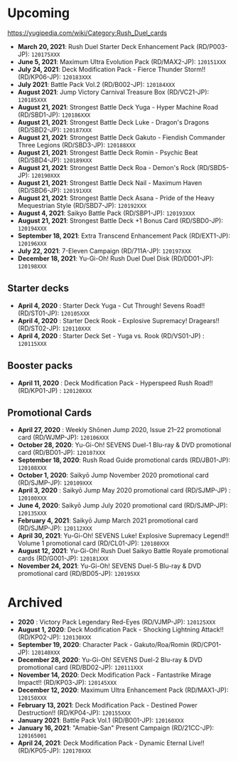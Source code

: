 # Upcoming
https://yugipedia.com/wiki/Category:Rush_Duel_cards

- **March 20, 2021**: Rush Duel Starter Deck Enhancement Pack (RD/P003-JP): `120175XXX`
- **June 5, 2021**: Maximum Ultra Evolution Pack (RD/MAX2-JP): `120151XXX`
- **July 24, 2021**: Deck Modification Pack - Fierce Thunder Storm!! (RD/KP06-JP): `120183XXX`
- **July 2021**: Battle Pack Vol.2 (RD/B002-JP): `120184XXX`
- **August 2021**: Jump Victory Carnival Treasure Box (RD/VC21-JP): `120185XXX`
- **August 21, 2021**: Strongest Battle Deck Yuga - Hyper Machine Road (RD/SBD1-JP): `120186XXX`
- **August 21, 2021**: Strongest Battle Deck Luke - Dragon's Dragons (RD/SBD2-JP): `120187XXX`
- **August 21, 2021**: Strongest Battle Deck Gakuto - Fiendish Commander Three Legions (RD/SBD3-JP): `120188XXX`
- **August 21, 2021**: Strongest Battle Deck Romin - Psychic Beat (RD/SBD4-JP): `120189XXX`
- **August 21, 2021**: Strongest Battle Deck Roa - Demon's Rock (RD/SBD5-JP): `120190XXX`
- **August 21, 2021**: Strongest Battle Deck Nail - Maximum Haven (RD/SBD6-JP): `120191XXX`
- **August 21, 2021**: Strongest Battle Deck Asana - Pride of the Heavy Mequestrian Style (RD/SBD7-JP): `120192XXX`
- **August 4, 2021**: Saikyo Battle Pack (RD/SBP1-JP): `120193XXX`
- **August 21, 2021**: Strongest Battle Deck +1 Bonus Card (RD/SBD0-JP): `120194XXX`
- **September 18, 2021**: Extra Transcend Enhancement Pack (RD/EXT1-JP): `120196XXX`
- **July 22, 2021**: 7-Eleven Campaign (RD/711A-JP): `120197XXX`
- **December 18, 2021**: Yu-Gi-Oh! Rush Duel Duel Disk (RD/DD01-JP): `120198XXX`

## Starter decks
- **April 4, 2020** : Starter Deck Yuga - Cut Through! Sevens Road!! (RD/ST01-JP): `120105XXX`
- **April 4, 2020** : Starter Deck Rook - Explosive Supremacy! Dragears!! (RD/ST02-JP): `120110XXX`
- **April 4, 2020** : Starter Deck Set - Yuga vs. Rook (RD/VS01-JP) : `120115XXX`

## Booster packs
- **April 11, 2020** : Deck Modification Pack - Hyperspeed Rush Road!! (RD/KP01-JP) : `120120XXX`

## Promotional Cards
- **April 27, 2020** : Weekly Shōnen Jump 2020, Issue 21–22 promotional card (RD/WJMP-JP): `120106XXX`
- **October 28, 2020**: Yu-Gi-Oh! SEVENS Duel-1 Blu-ray & DVD promotional card (RD/BD01-JP): `120107XXX`
- **September 18, 2020**: Rush Road Guide promotional cards (RD/JB01-JP): `120108XXX`
- **October 1, 2020**: Saikyō Jump November 2020 promotional card (RD/SJMP-JP): `120109XXX`
- **April 3, 2020** : Saikyō Jump May 2020 promotional card (RD/SJMP-JP) : `120100XXX`
- **June 4, 2020**: Saikyō Jump July 2020 promotional card (RD/SJMP-JP): `120135XXX`
- **February 4, 2021**: Saikyō Jump March 2021 promotional card (RD/SJMP-JP): `120112XXX`
- **April 30, 2021**: Yu-Gi-Oh! SEVENS Luke! Explosive Supremacy Legend!! Volume 1 promotional card (RD/CL01-JP): `120180XXX`
- **August 12, 2021**: Yu-Gi-Oh! Rush Duel Saikyo Battle Royale promotional cards (RD/G001-JP): `120181XXX`
- **November 24, 2021**: Yu-Gi-Oh! SEVENS Duel-5 Blu-ray & DVD promotional card (RD/BD05-JP): `120195XX`

# Archived
- **2020** : Victory Pack Legendary Red-Eyes (RD/VJMP-JP): `120125XXX`
- **August 1, 2020**: Deck Modification Pack - Shocking Lightning Attack!! (RD/KP02-JP): `120130XXX`
- **September 19, 2020**: Character Pack - Gakuto/Roa/Romin (RD/CP01-JP): `120140XXX`
- **December 28, 2020**: Yu-Gi-Oh! SEVENS Duel-2 Blu-ray & DVD promotional card (RD/BD02-JP): `120111XXX`
- **November 14, 2020**: Deck Modification Pack - Fantastrike Mirage Impact!! (RD/KP03-JP): `120145XXX`
- **December 12, 2020**: Maximum Ultra Enhancement Pack (RD/MAX1-JP): `120150XXX`
- **February 13, 2021**: Deck Modification Pack - Destined Power Destruction!! (RD/KP04-JP): `120155XXX`
- **January 2021**: Battle Pack Vol.1 (RD/B001-JP): `120160XXX`
- **January 16, 2021**: "Amabie-San" Present Campaign (RD/21CC-JP): `120165001`
- **April 24, 2021**: Deck Modification Pack - Dynamic Eternal Live!! (RD/KP05-JP): `120170XXX`
